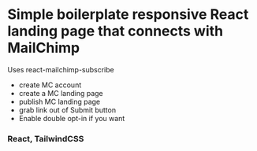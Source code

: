 # Simple boilerplate responsive React landing page that connects with MailChimp

Uses react-mailchimp-subscribe

- create MC account
- create a MC landing page
- publish MC landing page
- grab link out of Submit button
- Enable double opt-in if you want

### React, TailwindCSS
